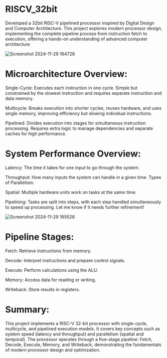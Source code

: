 ﻿# RISCV_32bit
Developed a 32bit RISC-V pipelined processor inspired by Digital Design and Computer Architecture. This project explores modern processor design, implementing the complete pipeline process from instruction fetch to execution, offering a hands-on understanding of advanced computer architecture

![Screenshot 2024-11-29 164726](https://github.com/user-attachments/assets/fb321d7f-8d17-4be6-b064-0c813b38fcf5)

# Microarchitecture Overview:
Single-Cycle: Executes each instruction in one cycle. Simple but constrained by the slowest instruction and requires separate instruction and data memory.

Multicycle: Breaks execution into shorter cycles, reuses hardware, and uses single memory, improving efficiency but slowing individual instructions.

Pipelined: Divides execution into stages for simultaneous instruction processing. Requires extra logic to manage dependencies and separate caches for high performance.

# System Performance Overview:
Latency: The time it takes for one input to go through the system.

Throughput: How many inputs the system can handle in a given time.
Types of Parallelism:

Spatial: Multiple hardware units work on tasks at the same time.

Pipelining: Tasks are split into steps, with each step handled simultaneously to speed up processing.
Let me know if it needs further refinement!

![Screenshot 2024-11-29 165528](https://github.com/user-attachments/assets/587bc1aa-0fcb-40fd-b003-8ff40ec32b73)

# Pipeline Stages:
Fetch: Retrieve instructions from memory.

Decode: Interpret instructions and prepare control signals.

Execute: Perform calculations using the ALU.

Memory: Access data for reading or writing.

Writeback: Store results in registers.

# Summary:
This project implements a RISC-V 32-bit processor with single-cycle, multicycle, and pipelined execution models. It covers key concepts such as system speed (latency and throughput) and parallelism (spatial and temporal). The processor operates through a five-stage pipeline: Fetch, Decode, Execute, Memory, and Writeback, demonstrating the fundamentals of modern processor design and optimization.

